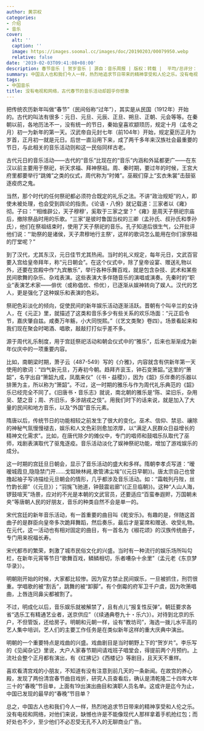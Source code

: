 ```yaml
---
author: 黄宗权
categories:
- 介绍
- 音乐
cover:
  alt: ''
  caption: ''
  image: https://images.soomal.cc/images/doc/20190203/00079950.webp
  relative: false
date: '2019-02-03T09:41:08+08:00'
description: 春节音乐 | 贺岁音乐 | 源自：音乐周报 | 版权：转载 |  平均/总评分：10.00/70
summary: 中国古人也和我们今人一样，热烈地追求节日带来的精神享受和人伦之乐。没有电视和网络，对他们来说，缺憾也许是不能像现代人那样拿着手机抢红包；而好处也不少，至少他们不必忍受无孔不入的无聊商业广告。
tags:
- 中国音乐
title: 没有电视和网络，古代春节的音乐活动却超乎你想象
---
```


把传统农历新年叫做“春节”（民间俗称“过年”），其实是从民国（1912年）开始的。古代的叫法有很多：元日、元旦、元辰、正旦、朔旦、正朝、元会等等。在秦朝以前，各地历法不一，没有统一的节日，秦始皇喜欢颛顼历，规定十月（孟冬之月）初一为新年的第一天。汉武帝自元封七年（前104年）开始，规定夏历正月为岁首，正月初一就是元日。后世一直沿用下来，成了两千多年来汉族社会最重要的节日，与此相关的音乐活动则和这一民俗同样古老。

古代元日的音乐活动――古代的“音乐”比现在的“音乐”内涵和外延都更广――在东汉以前主要用于祭祀，祈天求福、拜神祭祖。周、秦时期，要过年的时候，王宫大府里都要举行“跳傩”之类的仪式，周代称为“时傩”。巫觋们穿上“玄衣朱裳”击鼓驱逐疫疠之鬼。

当然，那个时代的任何祭祀都必须符合既定的礼乐之法。不讲“政治规矩”的人，即使未被处理，也会受到舆论的指责。《论语・八佾》就记载道：三家者以《雍》彻。子曰：“‘相维辟公，天子穆穆’，奚取于三家之堂？”《雍》是周天子祭祀宗庙后，撤除祭品时用的乐歌。“三家”是彼时鲁国当权的三卿（孟孙氏、叔孙氏和季孙氏），他们在祭祖结束时，使用了天子祭祀的音乐。孔子知道后很生气，公开批评他们说：“‘助祭的是诸侯，天子肃穆地行主祭’，这样的歌词怎么能用在你们家祭祖的厅堂呢？”

到了汉代，尤其东汉，元日佳节尤其热闹。当时的礼义规定，每年元日，文武百官要入宫给皇帝拜年，称“元日朝会”。在这个仪式中，除了皇帝设宴、赠送礼物以外，还要在宫殿中作“九宾散乐”，举行各种乐舞百戏，就是包含杂技、武术和某些民间歌舞的杂乐、杂戏表演。这些表演大多伴随音乐的演唱或演奏。先秦时的“职业”表演艺术家――俳优（或称倡优、伶优），已逐渐从娱神转向了娱人。汉代的艺人，更是强化了这种娱乐和表演的色彩。

祭祀色彩淡化的倾向，促使民间的新年娱乐活动逐渐活跃。晋朝有个叫辛兰的女诗人，在《元正》里，就描述了这类和音乐多少有些关系的欢乐场面：“元正启令节，嘉庆肇自兹。咸奏万年觞，小大同悦熙。”（《艺文类聚》卷四）。场景看起来和我们现在聚会时喝酒、唱歌，敲敲打打似乎差不多。

源于周代礼乐制度，用于宫廷祭祀活动和朝会仪式中的“雅乐”，后来也渐渐成为新年仪庆中的一项重要内容。

比如，南朝梁时期，萧子云（487-549）写的《介雅》，内容就含有供新年第一天使用的歌词：“四气新元旦，万寿初今朝。趋拜齐衮玉，钟石变箫韶。”这里的“箫韶”，名字出自“箫韶九成，凤凰来仪”（《书・益稷》），因为《韶》乐伴奏的乐器以排箫为主，所以称为“箫韶”。不过，这一时期的雅乐与作为周代礼乐典范的《韶》乐已经完全不同了。《旧唐书・音乐志》就说，南北朝的雅乐是“陈、梁旧乐，杂用吴、楚之音；周、齐旧乐，多涉胡戎之伎”。用我们时下的话来说，就是加入了大量的民间和地方音乐，以及“外国”音乐元素。

隋唐以后，传统节日的功能相较之前发生了很大的变化。巫术、信仰、禁忌、禳除的神秘气氛慢慢褪去，娱乐和人文色彩则愈加浓厚，以“满足人民群众日益增长的精神文化需求”。比如，在唐代除夕的傩仪中，专门的唱师和鼓唱乐队取代了巫师，戏剧表演取代了驱鬼逐疫。音乐活动淡化了娱神祭祀功能，增加了游戏娱乐的成分。

这一时期的宫廷旦日朝会，显示了音乐活动的盛大和多样。隋朝李孝贞写道：“暧暧城霞旦,隐隐禁门开……戈铤映林阙,歌管沸尘埃”(《元日早朝》)。唐太宗自己也曾撸起袖子写诗描绘元旦朝会的情形，几乎都涉及音乐活动。如：“霜戟列丹陛，丝竹韵长廊”（《元旦》）；“羽旄飞驰道，钟鼓震岩廊”(《正旦临朝》)。这种“人山人海，锣鼓喧天”场景，应对的不光是本朝的文武官员，还要适应“百蛮奉遐赆，万国朝未央”等唐朝人民的好朋友，音乐的种类自然不会是单一的。

宋代宫廷的新年音乐活动，有一首重要的曲目叫《乾安乐》。有趣的是，伴随这首曲子的是群臣向皇帝多次跪拜舞蹈，然后奏乐，最后才是宴席和赠送、收受礼物。在元代，这一活动也有相对固定的曲目，有一首名为《椒花颂》的汉族传统曲子，专门用来祝福长寿。

宋代都市的繁荣，刺激了城市民俗文化的兴盛。当时有一种流行的娱乐场所叫勾栏，在新年元宵等节日“歌舞百戏，鳞鳞相切，乐者嘈杂十余里”（孟元老《东京梦华录》）。

明朝刚开始的时候，大家都比较惨。因为官方禁止民间娱乐，一旦被抓住，刑罚很重。学唱歌的被“割舌”，跳舞的被“卸脚”。有个倒霉的府军卫千户虞，因为吹箫唱曲，上唇连同鼻尖都被割了。

不过，明成化以后，音乐娱乐就被解禁了，且有点儿“报复性反弹”。朝廷要求各省“选乐工有精通艺业者，送京供应”（《续通典卷九十・乐六》）。对待到北京的乐户，不但管饭，还给房子。明朝和元朝一样，设有“教坊司”，海选一拨儿水平高的艺人集中培训，艺人们的主要工作任务是在类似新年这样的重大庆典中演出。

明朝的一个重要特点是戏曲的兴盛。戏曲剧目是当时朝野上下的“贺岁片”。李乐写的《见闻杂记》里说，大户人家春节期间请戏班子唱堂会，得提前两个月预约。上流社会整个正月都有演出，有《红拂记》《西楼记》等剧目，且天天不重样。

喜欢看清宫戏的小朋友，不知道有没有注意到前几天的一条新闻。在故宫的养心殿，发现了两份清宫春节曲目戏折，研究人员查看后，确认是清乾隆二十四年大年三十的“春晚”节目单，上面有19出演出曲目和演职人员名单。这或许是迄今为止，中国已发现的最早的“春晚”节目单？

总之，中国古人也和我们今人一样，热烈地追求节日带来的精神享受和人伦之乐。没有电视和网络，对他们来说，缺憾也许是不能像现代人那样拿着手机抢红包；而好处也不少，至少他们不必忍受无孔不入的无聊商业广告。